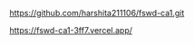 <!-- github link -->
https://github.com/harshita211106/fswd-ca1.git

https://fswd-ca1-3ff7.vercel.app/